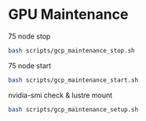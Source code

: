 # GPU Maintenance

75 node stop

```bash
bash scripts/gcp_maintenance_stop.sh
```

75 node start

```bash
bash scripts/gcp_maintenance_start.sh
```

nvidia-smi check & lustre mount

```bash
bash scripts/gcp_maintenance_setup.sh
```
